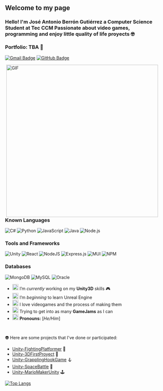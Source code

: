 
   
## Welcome to my page


### Hello! I'm José Antonio Berrón Gutiérrez a Computer Science Student at Tec CCM Passionate about video games, programming and enjoy little quality of life proyects 🤓

### Portfolio: TBA 💪 

[![Gmail Badge](https://img.shields.io/badge/-jberrongtz@gmail.com-c14438?style=flat-square&logo=Gmail&logoColor=white&link=mailto:jberrongtz@gmail.com)](mailto:jberrongtz@gmail.com)
[![GitHub Badge](https://img.shields.io/badge/-JoseBG--spec-black?style=flat-square&logo=GitHub&logoColor=white&link=https://github.com/JoseBG-spec/)](https://github.com/JoseBG-spec/)
<!---[![Linkedin Badge](https://img.shields.io/badge/-AldoPC-blue?style=flat-square&logo=Linkedin&logoColor=white&link=https://www.linkedin.com/in/aldopc/)](https://www.linkedin.com/in/aldopc/)--->

<!--<img align="right" alt="GIF" src="https://media.giphy.com/media/66oXsEkCnsl3Sd2vzo/giphy.gif" />--->
<img align="right" alt="GIF" src="https://user-images.githubusercontent.com/61696362/158323106-520463a5-aeb3-4aa1-8fc9-52423afcf735.gif" width="500"/>
  
### Known Languages
![C#](https://img.shields.io/badge/C%23-239120?style=for-the-badge&logo=c-sharp&logoColor=white)
![Python](https://img.shields.io/badge/python-3670A0?style=for-the-badge&logo=python&logoColor=ffdd54)
![JavaScript](https://img.shields.io/badge/javascript-%23323330.svg?style=for-the-badge&logo=javascript&logoColor=%23F7DF1E)
![Java](https://img.shields.io/badge/java-%23ED8B00.svg?style=for-the-badge&logo=java&logoColor=white)
![Node.js](https://img.shields.io/badge/Node.js-43853D?style=for-the-badge&logo=node.js&logoColor=white)

### Tools and Frameworks
![Unity](https://img.shields.io/badge/Unity-100000?style=for-the-badge&logo=unity&logoColor=white)
![React](https://img.shields.io/badge/react-%2320232a.svg?style=for-the-badge&logo=react&logoColor=%2361DAFB)
![NodeJS](https://img.shields.io/badge/node.js-6DA55F?style=for-the-badge&logo=node.js&logoColor=white)
![Express.js](https://img.shields.io/badge/express.js-%23404d59.svg?style=for-the-badge&logo=express&logoColor=%2361DAFB)
![MUI](https://img.shields.io/badge/MUI-%230081CB.svg?style=for-the-badge&logo=material-ui&logoColor=white)
![NPM](https://img.shields.io/badge/NPM-%23000000.svg?style=for-the-badge&logo=npm&logoColor=white)

### Databases
![MongoDB](https://img.shields.io/badge/MongoDB-%234ea94b.svg?style=for-the-badge&logo=mongodb&logoColor=white)
![MySQL](https://img.shields.io/badge/mysql-%2300f.svg?style=for-the-badge&logo=mysql&logoColor=white)
![Oracle](https://img.shields.io/badge/Oracle-F80000?style=for-the-badge&logo=oracle&logoColor=black)

- <img alt="GIF" src="https://github.com/TheDudeThatCode/TheDudeThatCode/blob/master/Assets/coin.gif" width="20vw" /> I’m *currently* working on my **Unity3D** skills 🎮
- <img alt="GIF" src="https://github.com/TheDudeThatCode/TheDudeThatCode/blob/master/Assets/coin.gif" width="20vw" /> I’m *beginning* to learn Unreal Engine
- <img alt="GIF" src="https://github.com/TheDudeThatCode/TheDudeThatCode/blob/master/Assets/coin.gif" width="20vw" /> I love videogames and the process of making them
- <img alt="GIF" src="https://github.com/TheDudeThatCode/TheDudeThatCode/blob/master/Assets/coin.gif" width="20vw" /> Trying to get into as many **GameJams** as I can
- <img alt="GIF" src="https://github.com/TheDudeThatCode/TheDudeThatCode/blob/master/Assets/coin.gif" width="20vw" /> **Pronouns:** [*He/Him*]

<br />



👽 Here are some projects that I've done or participated:
- [Unity-FightingPlatformer](https://github.com/JoseBG-spec/Unity-FightingPlatformer) 👊
- [Unity-3DFirstProyect](https://github.com/JoseBG-spec/Unity-3DFirstProyect) 🏰
- [Unity-GrapplingHookGame](https://github.com/JoseBG-spec/Unity-GrapplingHookGame) 🪝
- [Unity-SpaceBattle](https://github.com/JoseBG-spec/Unity-SpaceBattle) 🚀
- [Unity-MarioMakerUnity](https://github.com/JoseBG-spec/Unity-MarioMakerUnity) 🕹

<!---- [Spotifind](https://github.com/AldoPC/Spotifind) --->

[![Top Langs](https://github-readme-stats.vercel.app/api/top-langs/?username=JoseBG-Spec&layout=compact&theme=dark)](https://github.com/anuraghazra/github-readme-stats)
